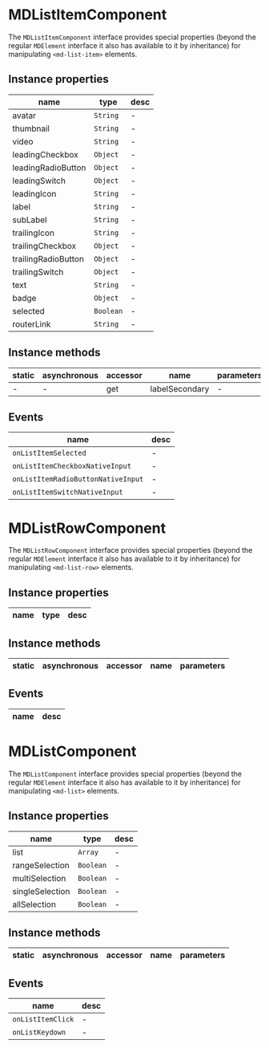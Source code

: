 # MDListItemComponent

The `MDListItemComponent` interface provides special properties (beyond the regular `MDElement` interface it also has available to it by inheritance) for manipulating `<md-list-item>` elements.

## Instance properties

| name                | type      | desc |
| ------------------- | --------- | ---- |
| avatar              | `String`  | -    |
| thumbnail           | `String`  | -    |
| video               | `String`  | -    |
| leadingCheckbox     | `Object`  | -    |
| leadingRadioButton  | `Object`  | -    |
| leadingSwitch       | `Object`  | -    |
| leadingIcon         | `String`  | -    |
| label               | `String`  | -    |
| subLabel            | `String`  | -    |
| trailingIcon        | `String`  | -    |
| trailingCheckbox    | `Object`  | -    |
| trailingRadioButton | `Object`  | -    |
| trailingSwitch      | `Object`  | -    |
| text                | `String`  | -    |
| badge               | `Object`  | -    |
| selected            | `Boolean` | -    |
| routerLink          | `String`  | -    |

## Instance methods

| static | asynchronous | accessor | name           | parameters |
| ------ | ------------ | -------- | -------------- | ---------- |
| -      | -            | get      | labelSecondary | -          |

## Events

| name                               | desc |
| ---------------------------------- | ---- |
| `onListItemSelected`               | -    |
| `onListItemCheckboxNativeInput`    | -    |
| `onListItemRadioButtonNativeInput` | -    |
| `onListItemSwitchNativeInput`      | -    |

# MDListRowComponent

The `MDListRowComponent` interface provides special properties (beyond the regular `MDElement` interface it also has available to it by inheritance) for manipulating `<md-list-row>` elements.

## Instance properties

| name | type | desc |
| ---- | ---- | ---- |

## Instance methods

| static | asynchronous | accessor | name | parameters |
| ------ | ------------ | -------- | ---- | ---------- |

## Events

| name | desc |
| ---- | ---- |

# MDListComponent

The `MDListComponent` interface provides special properties (beyond the regular `MDElement` interface it also has available to it by inheritance) for manipulating `<md-list>` elements.

## Instance properties

| name            | type      | desc |
| --------------- | --------- | ---- |
| list            | `Array`   | -    |
| rangeSelection  | `Boolean` | -    |
| multiSelection  | `Boolean` | -    |
| singleSelection | `Boolean` | -    |
| allSelection    | `Boolean` | -    |

## Instance methods

| static | asynchronous | accessor | name | parameters |
| ------ | ------------ | -------- | ---- | ---------- |

## Events

| name              | desc |
| ----------------- | ---- |
| `onListItemClick` | -    |
| `onListKeydown`   | -    |
